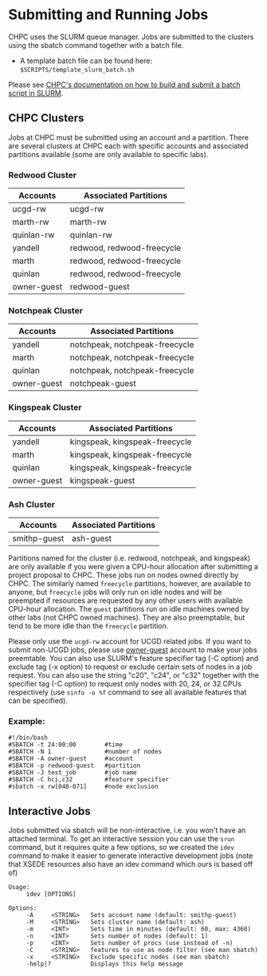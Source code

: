 # Submitting and Running Jobs

CHPC uses the SLURM queue manager. Jobs are submitted to the clusters using the sbatch command together with a batch file.

*   A template batch file can be found here: `$SCRIPTS/template_slurm_batch.sh`

Please see [CHPC's documentation on how to build and submit a batch script in SLURM](https://www.chpc.utah.edu/documentation/software/slurm.php).

## CHPC Clusters

Jobs at CHPC must be submitted using an account and a partition. There are several clusters at CHPC each with specific accounts and associated partitions available (some are only available to specific labs).

### Redwood Cluster
| Accounts | Associated Partitions |
| ---------| ----------------------|
| ucgd-rw	| ucgd-rw |
| marth-rw | marth-rw |
| quinlan-rw	| quinlan-rw |
| yandell	| redwood, redwood-freecycle |
| marth	| redwood, redwood-freecycle |
| quinlan	| redwood, redwood-freecycle |
| owner-guest | redwood-guest |

### Notchpeak Cluster
| Accounts	| Associated Partitions |
| ---------| ----------------------|
| yandell	| notchpeak, notchpeak-freecycle|
| marth	| notchpeak, notchpeak-freecycle|
| quinlan	| notchpeak, notchpeak-freecycle|
| owner-guest	| notchpeak-guest|
  
### Kingspeak Cluster
|Accounts | Associated  Partitions |
| ---------| ----------------------|
|yandell	| kingspeak, kingspeak-freecycle|
|marth	| kingspeak, kingspeak-freecycle|
|quinlan | kingspeak, kingspeak-freecycle|
|owner-guest	| kingspeak-guest|
 
### Ash Cluster
| Accounts	| Associated Partitions |
| ---------| ----------------------|
| smithp-guest | 	ash-guest |


Partitions named for the cluster (i.e. redwood, notchpeak, and kingspeak) are only available if you were given a CPU-hour allocation after submitting a project proposal to CHPC. These jobs run on nodes owned directly by CHPC. The similarly named `freecycle` partitions, however, are available to anyone, but `freecycle` jobs will only run on idle nodes and will be preempted if resources are requested by any other users with available CPU-hour allocation. The `guest` partitions run on idle machines owned by other labs (not CHPC owned machines). They are also preemptable, but tend to be more idle than the `freecycle` partition.

Please only use the `ucgd-rw` account for UCGD related jobs. If you want to submit non-UCGD jobs, please use [owner-guest](https://www.chpc.utah.edu/documentation/policies/2.1GeneralHPCClusterPolicies.php#Pol2.1.4) account to make your jobs preemtable. You can also use SLURM's feature specifier tag (-C option) and exclude tag (-x option) to request or exclude certain sets of nodes in a job request. You can also use the string "c20", "c24", or "c32" together with the specifier tag (-C option) to request only nodes with 20, 24, or 32 CPUs respectively (use `sinfo -o %f` command to see all available features that can be specified).

### Example:
```
#!/bin/bash
#SBATCH -t 24:00:00        #time
#SBATCH -N 1               #number of nodes
#SBATCH -A owner-guest     #account
#SBATCH -p redwood-guest   #partition
#SBATCH -J test_job        #job name
#SBATCH -C hci,c32         #feature specifier
#sbatch -x rw[040-071]     #node exclusion
```

## Interactive Jobs

Jobs submitted via sbatch will be non-interactive, i.e. you won't have an attached terminal. To get an interactive session you can use the `srun` command, but it requires quite a few options, so we created the `idev` command to make it easier to generate interactive development jobs (note that XSEDE resources also have an idev command which ours is based off of)

```
Usage:
     idev [OPTIONS]

Options:
     -A     <STRING>   Sets account name (default: smithp-guest)
     -M     <STRING>   Sets cluster name (default: ash)
     -m     <INT>      Sets time in minutes (default: 60, max: 4360)
     -n     <INT>      Sets number of nodes (default: 1)
     -p     <INT>      Sets number of procs (use instead of -n)
     -C     <STRING>   features to use as node filter (see man sbatch)
     -x     <STRING>   Exclude specific nodes (see man sbatch)
     -help|?           Displays this help message
```